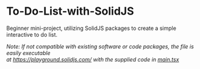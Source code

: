 # To-Do-List-with-SolidJS
Beginner mini-project, utilizing SolidJS packages to create a simple interactive to do list.

_Note: If not compatible with existing software or code packages, the file is easily executable
<br>at https://playground.solidjs.com/ with the supplied code in <a href="https://github.com/jonabako/To-Do-List-with-SolidJS/blob/main/main.tsx">main.tsx</a>_
